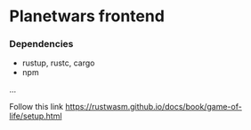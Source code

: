 # Planetwars frontend

### Dependencies

- rustup, rustc, cargo
- npm

...

Follow this link https://rustwasm.github.io/docs/book/game-of-life/setup.html

